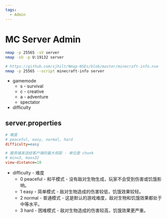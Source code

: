 ```yaml
---
tags:
  - Admin
---
```


# MC Server Admin

```bash
nmap -p 25565 -sV server
nmap -sU -p U:19132 server

# https://github.com/sjhilt/Nmap-NSEs/blob/master/minecraft-info.nse
nmap -p 25565 --script minecraft-info server
```

- gamemode
  - s - survival
  - c - creative
  - a - adventure
  - spectator
- difficulty


## server.properties

```ini
# 难度
# peaceful, easy, normal, hard
difficulty=easy

# 服务端发送给客户端的最大视距 - 单位是 chunk
# min=3, max=32
view-distance=10
```

- difficulty - 难度
  - 0 peaceful - 和平模式 - 没有敌对生物生成，玩家不会受到伤害或饥饿影响。
  - 1 easy - 简单模式 - 敌对生物造成的伤害较低，饥饿效果较轻。
  - 2 normal - 普通模式 - 这是默认的游戏难度，敌对生物和饥饿效果都处于中等水平。
  - 3 hard - 困难模式 - 敌对生物造成的伤害较高，饥饿效果更严重。

